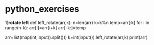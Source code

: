 # python_exercises
1]**rotate left**
def left_rotate(arr,k):
    n=len(arr)
    k=k%n
    temp=arr[:k]
    for i in range(n-k):
        arr[i]=arr[i+k]
    arr[-k:]=temp
    
        

arr=list(map(int,input().split()))
k=int(input())
left_rotate(arr,k)
print(arr)
